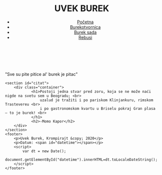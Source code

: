 <!DOCTYPE html>
<html lang="en">
<head>
    <meta charset="UTF-8">
    <meta name="viewport" content="width=device-width">
    <meta http-equiv="X-UA-Compatible" content="ie=edge">
    <link rel="stylesheet" href="./css/style1.css">
    <title>Uvek Burek</title>
    <link rel="icon" href="./images/burek.png">
</head>
<body>
    <header>
        <div class="container">
            <div id="branding">
                <h1><span class="highlight">UVEK BUREK</span></h1>
            </div>
            <nav>
                <ul>
                    <li class="current"><a href="index.md">Početna</a></li>
                    <li><a href="str2.html">Burekotvornica</a></li>
                    <li><a href="str3.html">Burek sada</a></li>
                    <li><a href="str4.html">Rebusi</a></li>
                </ul>
            </nav>
        </div>
    </header>
    <section id="showcase">
        <div class="container">    
            <br>
            <br>
            <p>"Sve su pite pitice al' burek je pitac" </p>
        </div>
    </section>

    
    <section id="citat">
        <div class="container">
                <h1>Postoji jedna stvar pred zoru, koja se ne može naći nigde na svetu sem u Beogradu; <br>
                    uzalud je tražiti i po pariskom Klinjankuru, rimskom Trastevereu <br>
                    i po gastronomskom kvartu u Briselu pokraj Gran plasa – to je burek! <br>
                </h1>
                <h2>-Momo Kapor</h2>
        </div>
    </section>
    <footer>
        <p>Uvek Burek, Krompirajt &copy; 2020</p>
        <p>Datum: <span id="datetime"></span></p>
        <script>
            var dt = new Date();
            document.getElementById("datetime").innerHTML=dt.toLocaleDateString();
        </script>
    </footer>
</body>
</html>
